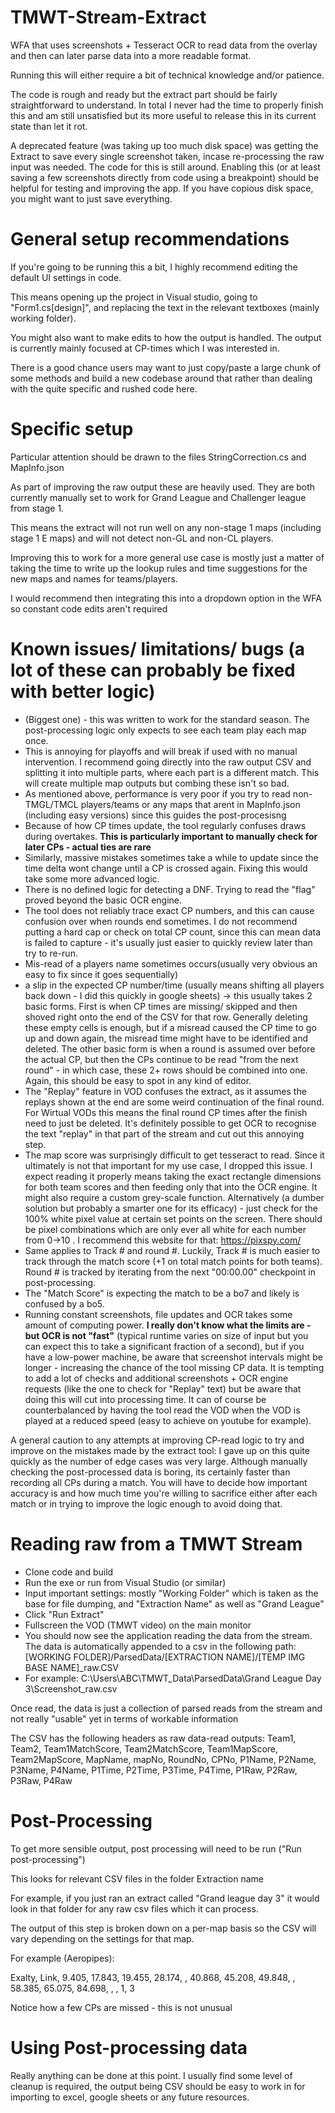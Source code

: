 # TMWT-Stream-Extract

WFA that uses screenshots + Tesseract OCR to read data from the overlay and then can later parse data into a more readable format.

Running this will either require a bit of technical knowledge and/or patience.

The code is rough and ready but the extract part should be fairly straightforward to understand. In total I never had the time to properly finish this and am still unsatisfied but its more useful to release this in its current state than let it rot.

A deprecated feature (was taking up too much disk space) was getting the Extract to save every single screenshot taken, incase re-processing the raw input was needed. The code for this is still around. Enabling this (or at least saving a few screenshots directly from code using a breakpoint) should be helpful for testing and improving the app. If you have copious disk space, you might want to just save everything.

# General setup recommendations
If you're going to be running this a bit, I highly recommend editing the default UI settings in code. 

This means opening up the project in Visual studio, going to "Form1.cs[design]", and replacing the text in the relevant textboxes (mainly working folder).

You might also want to make edits to how the output is handled. The output is currently mainly focused at CP-times which I was interested in.

There is a good chance users may want to just copy/paste a large chunk of some methods and build a new codebase around that rather than dealing with the quite specific and rushed code here.


# Specific setup
Particular attention should be drawn to the files StringCorrection.cs and MapInfo.json

As part of improving the raw output these are heavily used. They are both currently manually set to work for Grand League and Challenger league from stage 1.

This means the extract will not run well on any non-stage 1 maps (including stage 1 E maps) and will not detect non-GL and non-CL players.

Improving this to work for a more general use case is mostly just a matter of taking the time to write up the lookup rules and time suggestions for the new maps and names for teams/players.

I would recommend then integrating this into a dropdown option in the WFA so constant code edits aren't required


# Known issues/ limitations/ bugs (a lot of these can probably be fixed with better logic)
- (Biggest one) - this was written to work for the standard season. The post-processing logic only expects to see each team play each map once.
- This is annoying for playoffs and will break if used with no manual intervention. I recommend going directly into the raw output CSV and splitting it into multiple parts, where each part is a different match. This will create multiple map outputs but combing these isn't so bad.
- As mentioned above, performance is very poor if you try to read non-TMGL/TMCL players/teams or any maps that arent in MapInfo.json (including easy versions) since this guides the post-procesisng
- Because of how CP times update, the tool regularly confuses draws during overtakes. **This is particularly important to manually check for later CPs - actual ties are rare**
- Similarly, massive mistakes sometimes take a while to update since the time delta wont change until a CP is crossed again. Fixing this would take some more advanced logic.
- There is no defined logic for detecting a DNF. Trying to read the "flag" proved beyond the basic OCR engine.
- The tool does not reliably trace exact CP numbers, and this can cause confusion over when rounds end sometimes. I do not recommend putting a hard cap or check on total CP count, since this can mean data is failed to capture - it's usually just easier to quickly review later than try to re-run.
- Mis-read of a players name sometimes occurs(usually very obvious an easy to fix since it goes sequentially)
- a slip in the expected CP number/time (usually means shifting all players back down - I did this quickly in google sheets) -> this usually takes 2 basic forms. First is when CP times are missing/ skipped and then shoved right onto the end of the CSV for that row. Generally deleting these empty cells is enough, but if a misread caused the CP time to go up and down again, the misread time might have to be identified and deleted. The other basic form is when a round is assumed over before the actual CP, but then the CPs continue to be read "from the next round" - in which case, these 2+ rows should be combined into one. Again, this should be easy to spot in any kind of editor.
- The "Replay" feature in VOD confuses the extract, as it assumes the replays shown at the end are some weird continuation of the final round. For Wirtual VODs this means the final round CP times after the finish need to just be deleted. It's definitely possible to get OCR to recognise the text "replay" in that part of the stream and cut out this annoying step.
- The map score was surprisingly difficult to get tesseract to read. Since it ultimately is not that important for my use case, I dropped this issue. I expect reading it properly means taking the exact rectangle dimensions for both team scores and then feeding only that into the OCR engine. It might also require a custom grey-scale function. Alternatively (a dumber solution but probably a smarter one for its efficacy) - just check for the 100% white pixel value at certain set points on the screen. There should be pixel combinations which are only ever all white for each number from 0->10 . I recommend this website for that: https://pixspy.com/
- Same applies to Track # and round #. Luckily, Track # is much easier to track through the match score (+1 on total match points for both teams). Round # is tracked by iterating from the next "00:00.00" checkpoint in post-processing.
- The "Match Score" is expecting the match to be a bo7 and likely is confused by a bo5.
- Running constant screenshots, file updates and OCR takes some amount of computing power. **I really don't know what the limits are - but OCR is not "fast"** (typical runtime varies on size of input but you can expect this to take a significant fraction of a second), but if you have a low-power machine, be aware that screenshot intervals might be longer - increasing the chance of the tool missing CP data. It is tempting to add a lot of checks and additional screenshots + OCR engine requests (like the one to check for "Replay" text) but be aware that doing this will cut into processing time. It can of course be counterbalanced by having the tool read the VOD when the VOD is played at a reduced speed (easy to achieve on youtube for example).

A general caution to any attempts at improving CP-read logic to try and improve on the mistakes made by the extract tool: I gave up on this quite quickly as the number of edge cases was very large. Although manually checking the post-processed data is boring, its certainly faster than recording all CPs during a match. You will have to decide how important accuracy is and how much time you're willing to sacrifice either after each match or in trying to improve the logic enough to avoid doing that.


# Reading raw from a TMWT Stream
- Clone code and build
- Run the exe or run from Visual Studio (or similar)
- Input important settings: mostly "Working Folder" which is taken as the base for file dumping, and "Extraction Name" as well as "Grand League"
- Click "Run Extract"
- Fullscreen the VOD (TMWT video) on the main monitor
- You should now see the application reading the data from the stream. The data is automatically appended to a csv in the following path: [WORKING FOLDER]/ParsedData/[EXTRACTION NAME]/[TEMP IMG BASE NAME]_raw.CSV
- For example: C:\Users\ABC\TMWT_Data\ParsedData\Grand League Day 3\Screenshot_raw.csv

Once read, the data is just a collection of parsed reads from the stream and not really "usable" yet in terms of workable information

The CSV has the following headers as raw data-read outputs:
Team1, Team2, Team1MatchScore, Team2MatchScore, Team1MapScore, Team2MapScore, MapName, mapNo, RoundNo, CPNo, P1Name, P2Name, P3Name, P4Name, P1Time, P2Time, P3Time, P4Time, P1Raw, P2Raw, P3Raw, P4Raw 


# Post-Processing
To get more sensible output, post processing will need to be run ("Run post-processing")

This looks for relevant CSV files in the folder Extraction name

For example, if you just ran an extract called "Grand league day 3" it would look in that folder for any raw csv files which it can process.

The output of this step is broken down on a per-map basis so the CSV will vary depending on the settings for that map.

For example (Aeropipes):

Exalty, Link, 9.405, 17.843, 19.455, 28.174, , 40.868, 45.208, 49.848, , 58.385, 65.075, 84.698, , , 1, 3

Notice how a few CPs are missed - this is not unusual

# Using Post-processing data
Really anything can be done at this point. I usually find some level of cleanup is required, the output being CSV should be easy to work in for importing to excel, google sheets or any future resources.
